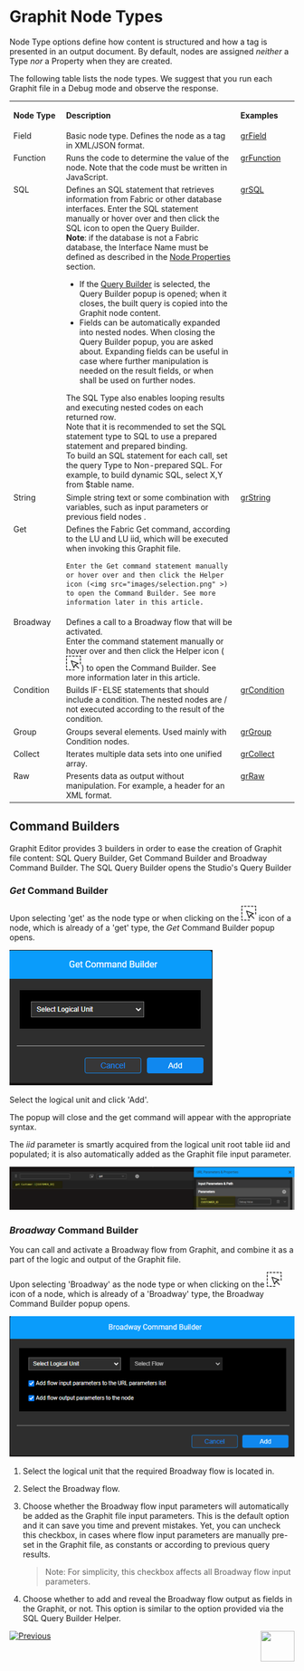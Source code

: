 # Graphit Node Types

Node Type options define how content is structured and how a tag is presented in an output document. By default, nodes are assigned *neither* a Type *nor* a Property when they are created.



The following table lists the node types. We suggest that you run each Graphit file in a Debug mode and observe the response. 

<table>
<tbody>
<tr>
<td valign="top" width="150pxl">
<p><strong>Node Type</strong></p>
</td>
<td valign="top" width="500pxl">
<p><strong>Description</strong></p>
</td>
<td valign="top" width="150pxl">
<p><strong>Examples</strong></p>
</td>
</tr>
<tr>
<td valign="top" width="50pxl">Field</td>
<td valign="top" width="900pxl">Basic node type. Defines the node as a tag in XML/JSON format.</td>
<td valign="top" width="50pxl"> 
    <a href="/articles/15_web_services_and_graphit/17_Graphit/10_graphit_examples.md#grfieldgraphit">grField</a>
</td>
</tr>
<tr>
<td valign="top" width="50pxl">Function</td>
<td valign="top" width="900pxl">Runs the code to determine the value of the node. Note that the code must be written in JavaScript.&nbsp;</td>
<td valign="top" width="50pxl"><a href="/articles/15_web_services_and_graphit/17_Graphit/10_graphit_examples.md#grfunctiongraphit">grFunction</a></td>
</tr>
<tr>
<td valign="top" width="50pxl">SQL</td>
<td valign="top" width="900pxl">Defines an SQL statement that retrieves information from Fabric or other database interfaces.
    Enter the SQL statement manually or hover over and then click the SQL icon to open the Query Builder. 
    <br/><b>Note</b>: if the database is not a Fabric database, the Interface Name must be defined as described in the <a href="/articles/15_web_services_and_graphit/17_Graphit/04_graphit_node_properties.md">Node Properties</a> section. <br/>
<ul>
<li>If the <a href="/articles/11_query_builder/01_query_builder_overview.md">Query Builder</a> is selected, the Query Builder popup is opened; when it closes, the built query is copied into the Graphit node content.
</li>    
<li>Fields can be automatically expanded into nested nodes. When closing the Query Builder popup, you are asked about. Expanding fields can be useful in case where further manipulation is needed on the result fields, or when shall be used on further nodes.
</li>    
</ul>
The SQL Type also enables looping results and executing nested codes on each returned row.<br/>
Note that it is recommended to set the SQL statement type to SQL to use a prepared statement and prepared binding.<br/>
To build an SQL statement for each call, set the query Type to Non-prepared SQL. For example, to build dynamic SQL, select X,Y from $table name.
</td>
<td valign="top" width="50pxl"><a href="/articles/15_web_services_and_graphit/17_Graphit/10_graphit_examples.md#grsqlgraphit">grSQL</a></td>
</tr>
<tr>
<td valign="top" width="50pxl">String</td>
<td valign="top" width="900pxl">Simple string text or some combination with variables, such as input parameters or previous field nodes .&nbsp;</td>
<td valign="top" width="50pxl"><a href="/articles/15_web_services_and_graphit/17_Graphit/10_graphit_examples.md#grstringgraphit">grString</a></td>
</tr>
<tr>
<td valign="top" width="50pxl">Get</td>
<td valign="top" width="900pxl">Defines the Fabric Get command, according to the LU and LU iid, which will be executed when invoking this Graphit file.<br/>

    Enter the Get command statement manually or hover over and then click the Helper icon (<img src="images/selection.png" >) to open the Command Builder. See more information later in this article.
</td>
<td valign="top" width="50pxl"></a></td>
</tr>
<tr>
<td valign="top" width="50pxl">Broadway</td>
<td valign="top" width="900pxl">Defines a call to a Broadway flow that will be activated.<br/>
    Enter the command statement manually or hover over and then click the Helper icon (<img src="images/selection.png" >) to open the Command Builder. See more information later in this article.
</td>
<td valign="top" width="50pxl"></a></td>
</tr>
<tr>
<td valign="top" width="50pxl">Condition</td>
<td valign="top" width="900pxl">Builds IF-ELSE statements that should include a condition. The nested nodes are / not executed according to the result of the condition.&nbsp;</td>
<td valign="top" width="50pxl"><a href="/articles/15_web_services_and_graphit/17_Graphit/10_graphit_examples.md#grconditiongraphit">grCondition</a></td>
</tr>
<tr>
<td valign="top" width="50pxl">Group&nbsp;</td>
<td valign="top" width="900pxl">Groups several elements. Used mainly with Condition nodes.</td>
<td valign="top" width="50pxl"><a href="/articles/15_web_services_and_graphit/17_Graphit/10_graphit_examples.md#grgroupgraphit">grGroup</a></td>
</tr>
<tr>
<td valign="top" width="50pxl">Collect</td>
<td valign="top" width="900pxl">Iterates multiple data sets into one unified array.&nbsp;</td>
<td valign="top" width="50pxl"><a href="/articles/15_web_services_and_graphit/17_Graphit/10_graphit_examples.md#grcollectgraphit">grCollect</a></td>
</tr>
<tr>
<td valign="top" width="50pxl">Raw</td>
<td valign="top" width="900pxl">Presents data as output without manipulation. For example, a header for an XML format.&nbsp;</td>
<td valign="top" width="50pxl"><a href="/articles/15_web_services_and_graphit/17_Graphit/10_graphit_examples.md#grrawgraphit">grRaw</a></td>
</tr>
</tbody>
</table>



## Command Builders

Graphit Editor provides 3 builders in order to ease the creation of Graphit file content: SQL Query Builder, Get Command Builder and Broadway Command Builder. The SQL Query Builder opens the Studio's Query Builder

### *Get* Command Builder

Upon selecting 'get' as the node type or when clicking on the <img src="images/selection.png" > icon of a node, which is already of a 'get' type, the *Get* Command Builder popup opens.

<img src="images/get_command_builder.png" >



Select the logical unit and click 'Add'.

The popup will close and the get command will appear with the appropriate syntax. 

The *iid* parameter is smartly acquired from the logical unit root table iid and populated; it is also automatically added as the Graphit file input parameter.

<img src="images/get_command_builder_added.png" >



### *Broadway* Command Builder

You can call and activate a Broadway flow from Graphit, and combine it as a part of the logic and output of the Graphit file.

Upon selecting 'Broadway' as the node type or when clicking on the <img src="images/selection.png" > icon of a node, which is already of a 'Broadway' type, the Broadway Command Builder popup opens.



<img src="images/bw_command_builder.png" >



1. Select the logical unit that the required Broadway flow is located in.

2. Select the Broadway flow.

3. Choose whether the Broadway flow input parameters will automatically be added as the Graphit file input parameters. This is the default option and it can save you time and prevent mistakes. Yet, you can uncheck this checkbox, in cases where flow input parameters are manually pre-set in the Graphit file, as constants or according to previous query results. 

   > Note: For simplicity, this checkbox affects all Broadway flow input parameters. 

4. Choose whether to add and reveal the Broadway flow output as fields in the Graphit, or not. This option is similar to the option provided via the SQL Query Builder Helper.







[![Previous](/articles/images/Previous.png)](/articles/15_web_services_and_graphit/17_Graphit/02_graphit_basic_editing.md)[<img align="right" width="60" height="54" src="/articles/images/Next.png">](/articles/15_web_services_and_graphit/17_Graphit/04_graphit_node_properties.md)

